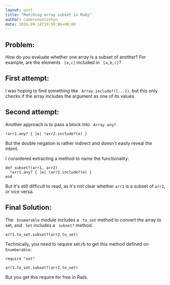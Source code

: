 ```yaml
---
layout: post
title: "Matching array subset in Ruby"
author: cameronwoloshyn
date: 2016-09-14T19:59:06+00:00
---
```


## Problem:
How do you evaluate whether one array is a subset of another? For example, are the elements ` [a,c]`  included in ` [a,b,c]`?

## First attempt:
I was hoping to find something like ` Array.include?([...])`, but this only checks if the array includes the argument as one of its values. 

## Second attempt:
Another approach is to pass a block into  ` Array.any?` 

```
!arr1.any? { |e| !arr2.include?(e) }
```

But the double negation is rather indirect and doesn't easily reveal the intent. 

I considered extracting a method to name the functionality:

```
def subset?(arr1, arr2)
  !arr1.any? { |e| !arr2.include?(e) }
end
```

But it's still difficult to read, as it's not clear whether `arr1`  is a subset of `arr2`, or vice versa.

## Final Solution:

The ` Enumerable` module includes a ` to_set` method to convert the array to set, and ` Set` includes a ` subset?` method.

```
arr1.to_set.subset?(arr2.to_set)
```


Technically, you need to require set.rb to get this method defined on `Enumberable`: 

```
require "set"

arr1.to_set.subset?(arr2.to_set)
```

But you get this require for free in Rails.
